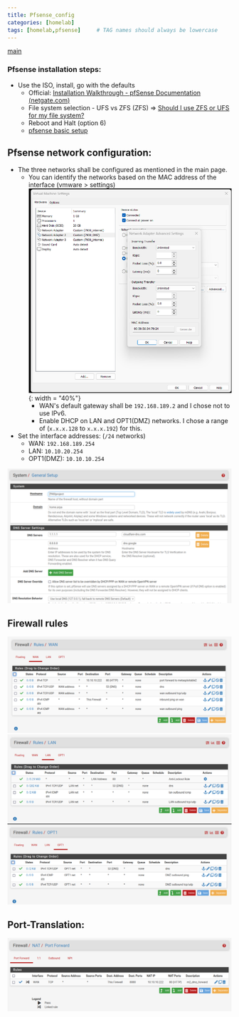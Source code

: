 ```yaml
---
title: Pfsense_config
categories: [homelab]
tags: [homelab,pfsense]     # TAG names should always be lowercase
---
```


[main](/posts/lab_main)
### Pfsense installation steps:
- Use the ISO, install, go with the defaults
	- Official: [Installation Walkthrough - pfSense Documentation (netgate.com)](https://docs.netgate.com/pfsense/en/latest/install/install-walkthrough.html)
	- File system selection - UFS vs ZFS (ZFS) => [Should I use ZFS or UFS for my file system?](https://www.reddit.com/r/PFSENSE/comments/gyq5x3/should_i_use_zfs_or_ufs_for_my_file_system/)
	- Reboot and Halt (option 6)
	- [pfsense basic setup](https://nguvu.org/pfsense/pfsense-baseline-setup/#dns%20configuration)

## Pfsense network configuration:
- The three networks shall be configured as mentioned in the main page.
	- You can identify the networks based on the MAC address of the interface (vmware > settings)
	  ![VMWare MAC address information](/assets/img/pfsense_vmware_settings_mac.png){: width = "40%"}
	  - WAN's default gateway shall be `192.168.189.2` and I chose not to use IPv6.
	  - Enable DHCP on LAN and OPT1(DMZ) networks. I chose a range of (`x.x.x.128` to `x.x.x.192`) for this. 
- Set the interface addresses: (`/24` networks)
	- WAN: `192.168.189.254`
	- LAN: `10.10.20.254`
	- OPT1(DMZ): `10.10.10.254`

![DNS setup](/assets/img/dns_general_setup.png)

## Firewall rules
![wan](/assets/img/fw_rules_wan.png)
![lan](/assets/img/fw_rules_lan.png)
![dmz](/assets/img/fw_rules_dmz.png)

## Port-Translation:
![port-translation](/assets/img/fw_portforward_metasploitable2.png)